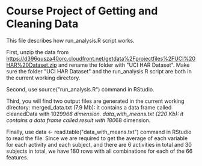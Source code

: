 # Course Project of Getting and Cleaning Data

This file describes how run_analysis.R script works.

First, unzip the data from https://d396qusza40orc.cloudfront.net/getdata%2Fprojectfiles%2FUCI%20HAR%20Dataset.zip and rename the folder with "UCI HAR Dataset". Make sure the folder "UCI HAR Dataset" and the run_analysis.R script are both in the current working directory.

Second, use source("run_analysis.R") command in RStudio.

Third, you will find two output files are generated in the current working directory: merged_data.txt (7.9 Mb): it contains a data frame called cleanedData with 10299*68 dimension. data_with_means.txt (220 Kb): it contains a data frame called result with 180*68 dimension.

Finally, use data <- read.table("data_with_means.txt") command in RStudio to read the file. Since we are required to get the average of each variable for each activity and each subject, and there are 6 activities in total and 30 subjects in total, we have 180 rows with all combinations for each of the 66 features.
